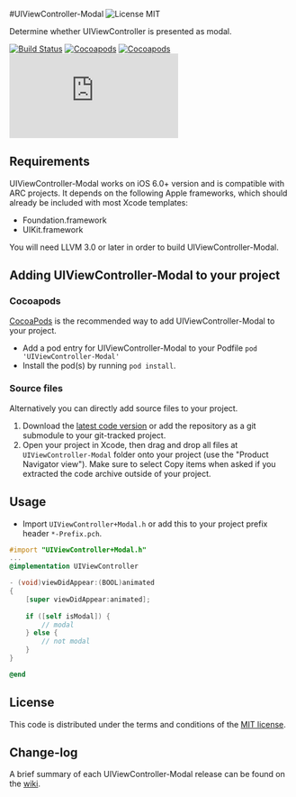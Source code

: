 #UIViewController-Modal ![License MIT](https://go-shields.herokuapp.com/license-MIT-blue.png)

Determine whether UIViewController is presented as modal.

[![Build Status](https://api.travis-ci.org/NZN/UIViewController-Modal.png)](https://api.travis-ci.org/NZN/UIViewController-Modal.png)
[![Cocoapods](https://cocoapod-badges.herokuapp.com/v/UIViewController-Modal/badge.png)](http://beta.cocoapods.org/?q=name%3Auiviewcontroller%20name%3Amodal%2A)
[![Cocoapods](https://cocoapod-badges.herokuapp.com/p/UIViewController-Modal/badge.png)](http://beta.cocoapods.org/?q=name%3Auiviewcontroller%20name%3Amodal%2A)
[![Analytics](https://ga-beacon.appspot.com/UA-48753665-1/NZN/UIViewController-Modal/README.md)](https://github.com/igrigorik/ga-beacon)

## Requirements

UIViewController-Modal works on iOS 6.0+ version and is compatible with ARC projects. It depends on the following Apple frameworks, which should already be included with most Xcode templates:

* Foundation.framework
* UIKit.framework

You will need LLVM 3.0 or later in order to build UIViewController-Modal.

## Adding UIViewController-Modal to your project

### Cocoapods

[CocoaPods](http://cocoapods.org) is the recommended way to add UIViewController-Modal to your project.

* Add a pod entry for UIViewController-Modal to your Podfile `pod 'UIViewController-Modal'`
* Install the pod(s) by running `pod install`.

### Source files

Alternatively you can directly add source files to your project.

1. Download the [latest code version](https://github.com/NZN/UIViewController-Modal/archive/master.zip) or add the repository as a git submodule to your git-tracked project.
2. Open your project in Xcode, then drag and drop all files at `UIViewController-Modal` folder onto your project (use the "Product Navigator view"). Make sure to select Copy items when asked if you extracted the code archive outside of your project.

## Usage

* Import `UIViewController+Modal.h` or add this to your project prefix header `*-Prefix.pch`.

```objective-c
#import "UIViewController+Modal.h"
...
@implementation UIViewController

- (void)viewDidAppear:(BOOL)animated
{
    [super viewDidAppear:animated];
    
    if ([self isModal]) {
        // modal
    } else {
        // not modal
    }
}

@end
```

## License

This code is distributed under the terms and conditions of the [MIT license](LICENSE).

## Change-log

A brief summary of each UIViewController-Modal release can be found on the [wiki](https://github.com/NZN/UIViewController-Modal/wiki/Change-log).
